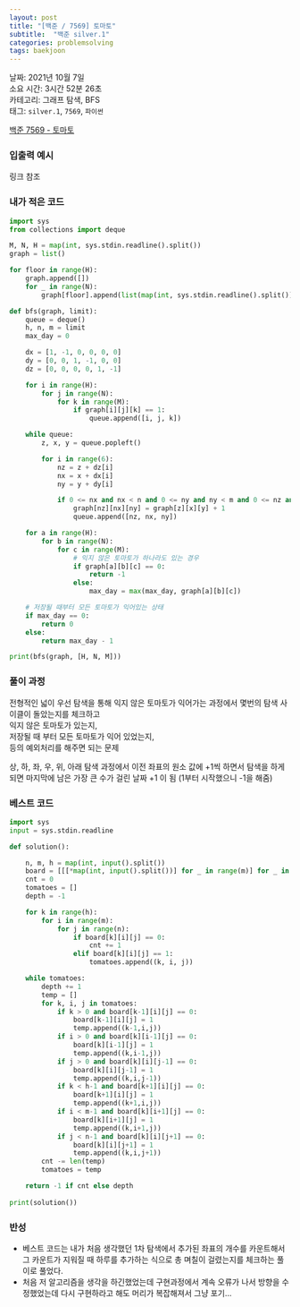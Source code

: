 ```yaml
---
layout: post
title: "[백준 / 7569] 토마토"
subtitle:  "백준 silver.1"
categories: problemsolving
tags: baekjoon
---
```


날짜: 2021년 10월 7일  
소요 시간: 3시간 52분 26초  
카테고리: 그래프 탐색, BFS  
태그: `silver.1`, `7569`, `파이썬`  


[백준 7569 - 토마토](https://www.acmicpc.net/problem/7569)  
  
### 입출력 예시  

링크 참조  

  
### 내가 적은 코드  

```python
import sys
from collections import deque

M, N, H = map(int, sys.stdin.readline().split())
graph = list()

for floor in range(H):
    graph.append([])
    for _ in range(N):
        graph[floor].append(list(map(int, sys.stdin.readline().split())))

def bfs(graph, limit):
    queue = deque()
    h, n, m = limit
    max_day = 0

    dx = [1, -1, 0, 0, 0, 0]
    dy = [0, 0, 1, -1, 0, 0]
    dz = [0, 0, 0, 0, 1, -1]

    for i in range(H):
        for j in range(N):
            for k in range(M):
                if graph[i][j][k] == 1:
                    queue.append([i, j, k])

    while queue:
        z, x, y = queue.popleft()

        for i in range(6):
            nz = z + dz[i]
            nx = x + dx[i]
            ny = y + dy[i]

            if 0 <= nx and nx < n and 0 <= ny and ny < m and 0 <= nz and nz < h and graph[nz][nx][ny] == 0:
                graph[nz][nx][ny] = graph[z][x][y] + 1
                queue.append([nz, nx, ny])

    for a in range(H):
        for b in range(N):
            for c in range(M):
                # 익지 않은 토마토가 하나라도 있는 경우
                if graph[a][b][c] == 0:
                    return -1
                else:
                    max_day = max(max_day, graph[a][b][c])

    # 저장될 때부터 모든 토마토가 익어있는 상태
    if max_day == 0:
        return 0
    else:
        return max_day - 1

print(bfs(graph, [H, N, M]))
```
  
### 풀이 과정  
  
전형적인 넓이 우선 탐색을 통해 익지 않은 토마토가 익어가는 과정에서 몇번의 탐색 사이클이 돌았는지를 체크하고  
익지 않은 토마토가 있는지,  
저장될 때 부터 모든 토마토가 익어 있었는지,  
등의 예외처리를 해주면 되는 문제  
  
상, 하, 좌, 우, 위, 아래 탐색 과정에서 이전 좌표의 원소 값에 +1씩 하면서 탐색을 하게되면
마지막에 남은 가장 큰 수가 걸린 날짜 +1 이 됨 (1부터 시작했으니 -1을 해줌)
  

### 베스트 코드

```python
import sys
input = sys.stdin.readline

def solution():

    n, m, h = map(int, input().split())
    board = [[[*map(int, input().split())] for _ in range(m)] for _ in range(h)]
    cnt = 0
    tomatoes = []
    depth = -1

    for k in range(h):
        for i in range(m):
            for j in range(n):
                if board[k][i][j] == 0:
                    cnt += 1
                elif board[k][i][j] == 1:
                    tomatoes.append((k, i, j))

    while tomatoes:
        depth += 1
        temp = []
        for k, i, j in tomatoes:
            if k > 0 and board[k-1][i][j] == 0:
                board[k-1][i][j] = 1
                temp.append((k-1,i,j))
            if i > 0 and board[k][i-1][j] == 0:
                board[k][i-1][j] = 1
                temp.append((k,i-1,j))
            if j > 0 and board[k][i][j-1] == 0:
                board[k][i][j-1] = 1
                temp.append((k,i,j-1))
            if k < h-1 and board[k+1][i][j] == 0:
                board[k+1][i][j] = 1
                temp.append((k+1,i,j))
            if i < m-1 and board[k][i+1][j] == 0:
                board[k][i+1][j] = 1
                temp.append((k,i+1,j))
            if j < n-1 and board[k][i][j+1] == 0:
                board[k][i][j+1] = 1
                temp.append((k,i,j+1))
        cnt -= len(temp)
        tomatoes = temp

    return -1 if cnt else depth
                
print(solution())
```
  
### 반성  
  
- 베스트 코드는 내가 처음 생각했던 1차 탐색에서 추가된 좌표의 개수를 카운트해서 그 카운트가 지워질 때 하루를 추가하는 식으로 총 며칠이 걸렸는지를 체크하는 풀이로 풀었다.  
- 처음 저 알고리즘을 생각을 하긴했었는데 구현과정에서 계속 오류가 나서 방향을 수정했었는데 다시 구현하라고 해도 머리가 복잡해져서 그냥 포기...  
